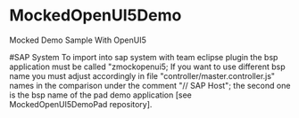 ﻿# MockedOpenUI5Demo
Mocked Demo Sample With OpenUI5

#SAP System
To import into sap system with team eclipse plugin the bsp application must be called "zmockopenui5; 
If you want to use different bsp name you must adjust accordingly in file "controller/master.controller.js" names in the comparison under the comment "// SAP Host"; the second one is the bsp name of the pad demo application [see MockedOpenUI5DemoPad repository].
